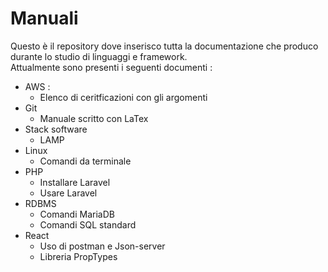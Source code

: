  
# Manuali

Questo è il repository dove inserisco tutta la documentazione che produco durante lo studio di linguaggi e framework.  
Attualmente sono presenti i seguenti documenti :
+ AWS :
    + Elenco di ceritficazioni con gli argomenti 
+ Git 
    + Manuale scritto con LaTex 
+ Stack software 
    + LAMP
+ Linux
    + Comandi da terminale
+ PHP
    + Installare Laravel
    + Usare Laravel
+ RDBMS
    + Comandi MariaDB
    + Comandi SQL standard
+ React
    + Uso di postman e Json-server
    + Libreria PropTypes
